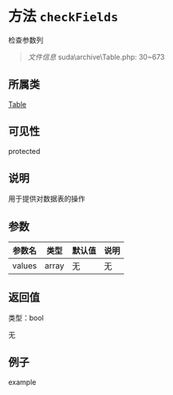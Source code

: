 # 方法 `checkFields`

检查参数列

> *文件信息* suda\archive\Table.php: 30~673

## 所属类 

[Table](../Table.md)

## 可见性

 protected 

## 说明

用于提供对数据表的操作



## 参数


| 参数名 | 类型 | 默认值 | 说明 |
|--------|-----|-------|-------|
| values |  array | 无 | 无 |



## 返回值

类型：bool

无



## 例子

example